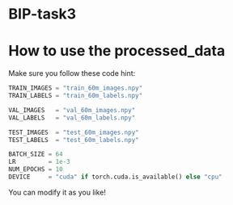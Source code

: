 # BIP-task3

# How to use the processed_data
Make sure you follow these code hint:
```python
TRAIN_IMAGES = "train_60m_images.npy"
TRAIN_LABELS = "train_60m_labels.npy"

VAL_IMAGES   = "val_60m_images.npy"
VAL_LABELS   = "val_60m_labels.npy"

TEST_IMAGES  = "test_60m_images.npy"
TEST_LABELS  = "test_60m_labels.npy"

BATCH_SIZE = 64
LR         = 1e-3
NUM_EPOCHS = 10
DEVICE     = "cuda" if torch.cuda.is_available() else "cpu"
```
You can modify it as you like!

